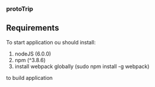 ### protoTrip


## Requirements

To start application ou should install:
1. nodeJS (6.0.0)
2. npm (^3.8.6)
3. install webpack globally (sudo npm install -g webpack)

to build application

